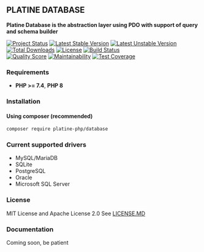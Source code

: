 ## PLATINE DATABASE
**Platine Database is the abstraction layer using PDO with support of query and schema builder**

[![Project Status](http://opensource.box.com/badges/active.svg)](http://opensource.box.com/badges)
[![Latest Stable Version](https://poser.pugx.org/platine-php/database/v)](https://packagist.org/packages/platine-php/database)
[![Latest Unstable Version](https://poser.pugx.org/platine-php/database/v/unstable)](https://packagist.org/packages/platine-php/database)
[![Total Downloads](https://poser.pugx.org/platine-php/database/downloads)](https://packagist.org/packages/platine-php/database)
[![License](https://poser.pugx.org/platine-php/database/license)](https://packagist.org/packages/platine-php/database)
[![Build Status](https://img.shields.io/travis/com/platine-php/database?style=flat-square)](https://travis-ci.com/platine-php/database)  
[![Quality Score](https://img.shields.io/scrutinizer/g/platine-php/database.svg?style=flat-square)](https://scrutinizer-ci.com/g/platine-php/database)
[![Maintainability](https://api.codeclimate.com/v1/badges/15c5b5181e9019729d60/maintainability)](https://codeclimate.com/github/platine-php/database/maintainability)
[![Test Coverage](https://api.codeclimate.com/v1/badges/15c5b5181e9019729d60/test_coverage)](https://codeclimate.com/github/platine-php/database/test_coverage)

### Requirements 
- **PHP >= 7.4**, **PHP 8** 

### Installation
#### Using composer (recommended)
```bash
composer require platine-php/database
```
### Current supported drivers

- MySQL/MariaDB
- SQLite
- PostgreSQL
- Oracle
- Microsoft SQL Server

### License
MIT License and Apache License 2.0 See [LICENSE.MD](LICENSE.MD)

### Documentation 
Coming soon, be patient
